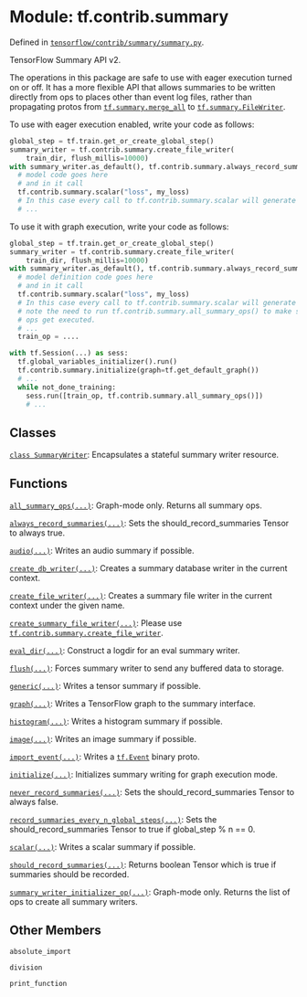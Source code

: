 <div itemscope itemtype="http://developers.google.com/ReferenceObject">
<meta itemprop="name" content="tf.contrib.summary" />
<meta itemprop="property" content="absolute_import"/>
<meta itemprop="property" content="division"/>
<meta itemprop="property" content="print_function"/>
</div>

# Module: tf.contrib.summary



Defined in [`tensorflow/contrib/summary/summary.py`](https://www.tensorflow.org/code/tensorflow/contrib/summary/summary.py).

TensorFlow Summary API v2.

The operations in this package are safe to use with eager execution turned on or
off. It has a more flexible API that allows summaries to be written directly
from ops to places other than event log files, rather than propagating protos
from <a href="../../tf/summary/merge_all.md"><code>tf.summary.merge_all</code></a> to <a href="../../tf/summary/FileWriter.md"><code>tf.summary.FileWriter</code></a>.

To use with eager execution enabled, write your code as follows:

```python
global_step = tf.train.get_or_create_global_step()
summary_writer = tf.contrib.summary.create_file_writer(
    train_dir, flush_millis=10000)
with summary_writer.as_default(), tf.contrib.summary.always_record_summaries():
  # model code goes here
  # and in it call
  tf.contrib.summary.scalar("loss", my_loss)
  # In this case every call to tf.contrib.summary.scalar will generate a record
  # ...
```

To use it with graph execution, write your code as follows:

```python
global_step = tf.train.get_or_create_global_step()
summary_writer = tf.contrib.summary.create_file_writer(
    train_dir, flush_millis=10000)
with summary_writer.as_default(), tf.contrib.summary.always_record_summaries():
  # model definition code goes here
  # and in it call
  tf.contrib.summary.scalar("loss", my_loss)
  # In this case every call to tf.contrib.summary.scalar will generate an op,
  # note the need to run tf.contrib.summary.all_summary_ops() to make sure these
  # ops get executed.
  # ...
  train_op = ....

with tf.Session(...) as sess:
  tf.global_variables_initializer().run()
  tf.contrib.summary.initialize(graph=tf.get_default_graph())
  # ...
  while not_done_training:
    sess.run([train_op, tf.contrib.summary.all_summary_ops()])
    # ...
```

## Classes

[`class SummaryWriter`](../../tf/contrib/summary/SummaryWriter.md): Encapsulates a stateful summary writer resource.

## Functions

[`all_summary_ops(...)`](../../tf/contrib/summary/all_summary_ops.md): Graph-mode only. Returns all summary ops.

[`always_record_summaries(...)`](../../tf/contrib/summary/always_record_summaries.md): Sets the should_record_summaries Tensor to always true.

[`audio(...)`](../../tf/contrib/summary/audio.md): Writes an audio summary if possible.

[`create_db_writer(...)`](../../tf/contrib/summary/create_db_writer.md): Creates a summary database writer in the current context.

[`create_file_writer(...)`](../../tf/contrib/summary/create_file_writer.md): Creates a summary file writer in the current context under the given name.

[`create_summary_file_writer(...)`](../../tf/contrib/summary/create_summary_file_writer.md): Please use <a href="../../tf/contrib/summary/create_file_writer.md"><code>tf.contrib.summary.create_file_writer</code></a>.

[`eval_dir(...)`](../../tf/contrib/summary/eval_dir.md): Construct a logdir for an eval summary writer.

[`flush(...)`](../../tf/contrib/summary/flush.md): Forces summary writer to send any buffered data to storage.

[`generic(...)`](../../tf/contrib/summary/generic.md): Writes a tensor summary if possible.

[`graph(...)`](../../tf/contrib/summary/graph.md): Writes a TensorFlow graph to the summary interface.

[`histogram(...)`](../../tf/contrib/summary/histogram.md): Writes a histogram summary if possible.

[`image(...)`](../../tf/contrib/summary/image.md): Writes an image summary if possible.

[`import_event(...)`](../../tf/contrib/summary/import_event.md): Writes a <a href="../../tf/Event.md"><code>tf.Event</code></a> binary proto.

[`initialize(...)`](../../tf/contrib/summary/initialize.md): Initializes summary writing for graph execution mode.

[`never_record_summaries(...)`](../../tf/contrib/summary/never_record_summaries.md): Sets the should_record_summaries Tensor to always false.

[`record_summaries_every_n_global_steps(...)`](../../tf/contrib/summary/record_summaries_every_n_global_steps.md): Sets the should_record_summaries Tensor to true if global_step % n == 0.

[`scalar(...)`](../../tf/contrib/summary/scalar.md): Writes a scalar summary if possible.

[`should_record_summaries(...)`](../../tf/contrib/summary/should_record_summaries.md): Returns boolean Tensor which is true if summaries should be recorded.

[`summary_writer_initializer_op(...)`](../../tf/contrib/summary/summary_writer_initializer_op.md): Graph-mode only. Returns the list of ops to create all summary writers.

## Other Members

`absolute_import`

`division`

`print_function`


